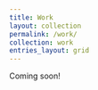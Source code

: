 ```yaml
---
title: Work
layout: collection
permalink: /work/
collection: work
entries_layout: grid
---
```


<!--Sample document listing for the collection `_recipes`.-->
Coming soon!
